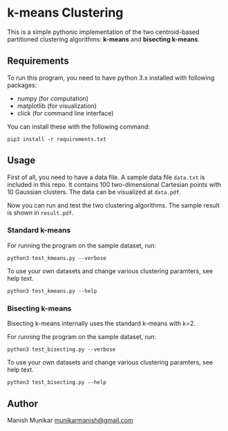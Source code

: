 # k-means Clustering

This is a simple pythonic implementation of the two centroid-based
partitioned clustering algorithms: **k-means** and **bisecting k-means**.

## Requirements

To run this program, you need to have python 3.x installed with
following packages:

- numpy (for computation)
- matplotlib (for visualization)
- click (for command line interface)

You can install these with the following command:

    pip3 install -r requirements.txt

## Usage

First of all, you need to have a data file. A sample data file `data.txt`
is included in this repo. It contains 100 two-dimensional Cartesian points with
10 Gaussian clusters. The data can be visualized at `data.pdf`.

Now you can run and test the two clustering algorithms. The sample result is
shown in `result.pdf`.

### Standard k-means

For running the program on the sample dataset, run:

    python3 test_kmeans.py --verbose

To use your own datasets and change various clustering paramters, see help
text.

    python3 test_kmeans.py --help

### Bisecting k-means

Bisecting k-means internally uses the standard k-means with k=2.

For running the program on the sample dataset, run:

    python3 test_bisecting.py --verbose

To use your own datasets and change various clustering paramters, see help
text.

    python3 test_bisecting.py --help


## Author

Manish Munikar <munikarmanish@gmail.com>

